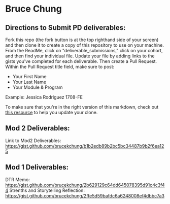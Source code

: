 # Bruce Chung

## Directions to Submit PD deliverables:
Fork this repo (the fork button is at the top righthand side of your screen) and then clone it to create a copy of this repository to use on your machine. From the ReadMe, click on "deliverable_submissions," click on your cohort, and then find your individual file. Update your file by adding links to the gists you've completed for each deliverable. Then create a Pull Request. Within the Pull Request title field, make sure to post:

* Your First Name
* Your Last Name
* Your Module & Program

Example: Jessica Rodriguez 1708-FE

To make sure that you're in the right version of this markdown, check out [this resource](https://help.github.com/articles/configuring-a-remote-for-a-fork/) to help you update your clone.

## Mod 2 Deliverables:

Link to Mod2 Deliverables: https://gist.github.com/brucekchung/b1b2edb89b2bc5bc34487b9b2f6ea125

## Mod 1 Deliverables:

DTR Memo: https://gist.github.com/brucekchung/2b629129c64dd645078395d91c4c3f44
Strenths and Storytelling Reflection: https://gist.github.com/brucekchung/2ffe5d59bafdc6a6248008ef4dbbc7a3
